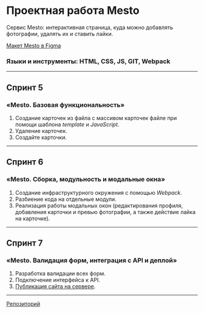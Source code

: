# Проектная работа Mesto  

Сервис Mesto: интерактивная страница, куда можно добавлять фотографии, удалять их и ставить лайки.


[Макет Mesto в Figma](https://www.figma.com/design/bjyvbKKJN2naO0ucURl2Z0/JavaScript.-Sprint-5?node-id=50160-460&t=nKfBgUs7fqXdTn4Y-0) 

### Языки и инструменты: **HTML, CSS, JS, GIT, Webpack**

------


## Спринт 5  
### «Mesto. Базовая функциональность»

1. Создание карточек из файла с массивом карточек файле при помощи шаблона *template* и *JavaScript*.
2. Удаление карточек.
3. Создайте карточки.

------


## Спринт 6  
### «Mesto. Сборка, модульность и модальные окна»

1. Создание инфраструктурного окружения с помощью *Webpack*.
2. Разбиение кода на отдельные модули.
3. Реализация работы модальных окон (редактирования профиля, добавления карточки и превью фотографии, а также действие лайка на карточке).

------


## Спринт 7  
### «Mesto. Валидация форм, интеграция с API и деплой»

1. Разработка валидации всех форм.
2. Подключение интерфейса к API.
3. [Публикация  сайта на сервере]().

------


[Репозиторий](https://github.com/UlyanaKulbida/mesto-project-ff.git)